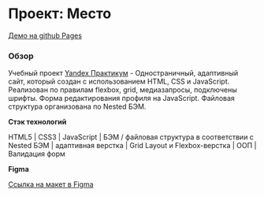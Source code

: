 # Проект: Место
[Демо на github Pages](https://b3l4cqu4.github.io/mesto/)

### Обзор
Учебный проект [Yandex Практикум](https://praktikum.yandex.ru/web/ "Курс Веб-разработчик") - Одностраничный, адаптивный сайт, который создан с использованием HTML, CSS и JavaScript.
Реализован по правилам flexbox, grid, медиазапросы, подключены шрифты. Форма редактирования профиля на JavaScript. Файловая структура организована по Nested БЭМ.

**Стэк технологий**

HTML5 | CSS3 | JavaScript | БЭМ / файловая структура в соответствии с Nested БЭМ | адаптивная верстка | Grid Layout и Flexbox-верстка | ООП | Валидация форм

**Figma**

[Ссылка на макет в Figma](https://www.figma.com/file/2cn9N9jSkmxD84oJik7xL7/JavaScript.-Sprint-4?node-id=0%3A1)

